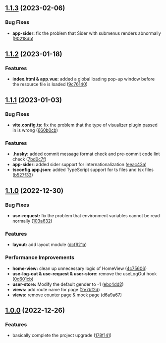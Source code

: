 ## [1.1.3](https://github.com/VuePlusOrg/vue3-base/compare/v1.1.2...v1.1.3) (2023-02-06)


### Bug Fixes

* **app-sider:** fix the problem that Sider with submenus renders abnormally ([90218db](https://github.com/VuePlusOrg/vue3-base/commit/90218dbf168d66ddd0dccaeea2e511cb9c4c93fe))



## [1.1.2](https://github.com/VuePlusOrg/vue3-base/compare/v1.1.1...v1.1.2) (2023-01-18)


### Features

* **index.html & app.vue:** added a global loading pop-up window before the resource file is loaded ([9c76140](https://github.com/VuePlusOrg/vue3-base/commit/9c7614011e8401c4e4e4d80dfa7c38d610ebf267))



## [1.1.1](https://github.com/VuePlusOrg/vue3-base/compare/v1.1.0...v1.1.1) (2023-01-03)


### Bug Fixes

* **vite.config.ts:** fix the problem that the type of visualizer plugin passed in is wrong ([660b0cb](https://github.com/VuePlusOrg/vue3-base/commit/660b0cb12ecc80fad3b209f4685cd34b5bacd730))


### Features

* **.husky:** added commit message format check and pre-commit code lint check ([7bd0c7f](https://github.com/VuePlusOrg/vue3-base/commit/7bd0c7f65bc2685daa499b24f3663ef6cef53a4a))
* **app-sider:** added sider support for internationalization ([eeac43a](https://github.com/VuePlusOrg/vue3-base/commit/eeac43a053298bb984340d7392c2282c881b095c))
* **tsconfig.app.json:** added TypeScript support for ts files and tsx files ([b527f33](https://github.com/VuePlusOrg/vue3-base/commit/b527f33aa924e7ae306fcd33b042ae4eecf4f3c3))



## [1.1.0](https://github.com/VuePlusOrg/vue3-base/compare/v1.0.0...v1.1.0) (2022-12-30)


### Bug Fixes

* **use-request:** fix the problem that environment variables cannot be read normally ([103a632](https://github.com/VuePlusOrg/vue3-base/commit/103a6320364aafbcb0d7758b26c22c4a5fe74ca3))


### Features

* **layout:** add layout module ([dcf621a](https://github.com/VuePlusOrg/vue3-base/commit/dcf621a1780942260b636494da51697d372fe7bd))


### Performance Improvements

* **home-view:** clean up unnecessary logic of HomeView ([4c75606](https://github.com/VuePlusOrg/vue3-base/commit/4c75606ac1fee80aa9b3709daca799713e901520))
* **use-log-out & use-request & user-store:** remove the useLogOut hook ([0d601cb](https://github.com/VuePlusOrg/vue3-base/commit/0d601cb3b34463861acdf8766976cf7bf1985525))
* **user-store:** Modify the default gender to -1 ([ebc4dd2](https://github.com/VuePlusOrg/vue3-base/commit/ebc4dd20e380c7fcaa305b327e9f333d6a45c82f))
* **views:** add route name for page ([2e7bf2d](https://github.com/VuePlusOrg/vue3-base/commit/2e7bf2d143488887fd2cb602dd9e0f3d6549e1e8))
* **views:** remove counter page & mock page ([d6a9a67](https://github.com/VuePlusOrg/vue3-base/commit/d6a9a67d3f218355975a4e2bdc099d6f08bbc382))



## [1.0.0](https://github.com/VuePlusOrg/vue3-base/compare/f602c5a4972f5b5b5c7aebbc201ab533e87025b3...v1.0.0) (2022-12-26)


### Features

* basically complete the project upgrade ([178f141](https://github.com/VuePlusOrg/vue3-base/commit/178f141bd3119e00e48fd2add1f8a24d6b70642a))


